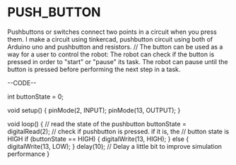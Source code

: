 # PUSH_BUTTON
Pushbuttons or switches connect two points in a circuit when you press them. I make a circuit using tinkercad, pushbutton circuit using both of Arduino uno and pushbutton and resistors.
//
The button can be used as a way for a user to control the robot: The robot can check if the button is pressed in order to "start" or "pause" its task. The robot can pause until the button is pressed before performing the next step in a task.

--CODE--


int buttonState = 0;

void setup()
{
  pinMode(2, INPUT);
  pinMode(13, OUTPUT);
}

void loop()
{
  // read the state of the pushbutton
  buttonState = digitalRead(2);
  // check if pushbutton is pressed. if it is, the
  // button state is HIGH
  if (buttonState == HIGH) {
    digitalWrite(13, HIGH);
  } else {
    digitalWrite(13, LOW);
  }
  delay(10); // Delay a little bit to improve simulation performance
}
